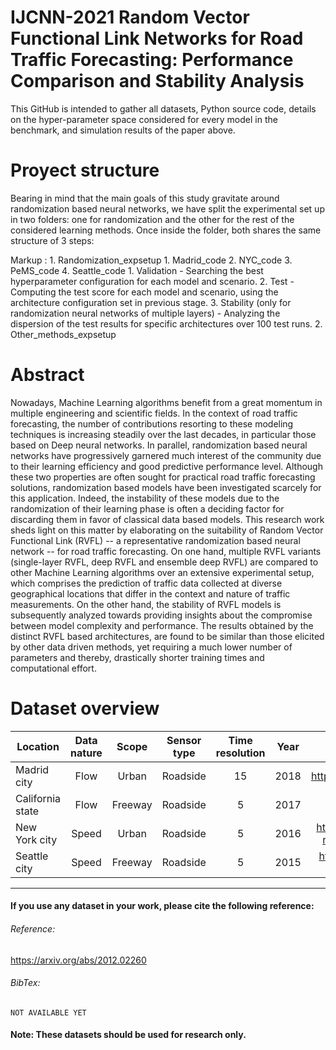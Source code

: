 # IJCNN-2021 Random Vector Functional Link Networks for Road Traffic Forecasting: Performance Comparison and Stability Analysis

This GitHub is intended to gather all datasets, Python source code, details on the hyper-parameter space considered for every model in the benchmark, and simulation results of the paper above.

# Proyect structure
Bearing in mind that the main goals of this study gravitate around randomization based neural networks, we have split the experimental set up in two folders: one for randomization and the other for the rest of the considered learning methods. Once inside the folder, both shares the same structure of 3 steps:

 Markup : 1. Randomization_expsetup
              1. Madrid_code
              2. NYC_code
              3. PeMS_code
              4. Seattle_code
                1. Validation
                  - Searching the best hyperparameter configuration for each model and scenario.
                2. Test
                  - Computing the test score for each model and scenario, using the architecture configuration set in previous stage.
                3. Stability (only for randomization neural networks of multiple layers)
                  - Analyzing the dispersion of the test results for specific architectures over 100 test runs.
          2. Other_methods_expsetup

# Abstract
Nowadays, Machine Learning algorithms benefit from a great momentum in multiple engineering and scientific fields. In the context of road traffic forecasting, the number of contributions resorting to these modeling techniques is increasing steadily over the last decades, in particular those based on Deep neural networks. In parallel, randomization based neural networks have progressively garnered much interest of the community due to their learning efficiency and good predictive performance level. Although these two properties are often sought for practical road traffic forecasting solutions, randomization based models have been investigated scarcely for this application. Indeed, the instability of these models due to the randomization of their learning phase is often a deciding factor for discarding them in favor of classical data based models. This research work sheds light on this matter by elaborating on the suitability of Random Vector Functional Link (RVFL) -- a representative randomization based neural network -- for road traffic forecasting. On one hand, multiple RVFL variants (single-layer RVFL, deep RVFL and ensemble deep RVFL) are compared to other Machine Learning algorithms over an extensive experimental setup,  which comprises the prediction of traffic data collected at diverse geographical locations that differ in the context and nature of traffic measurements. On the other hand, the stability of RVFL models is subsequently analyzed towards providing insights about the compromise between model complexity and performance. The results obtained by the distinct RVFL based architectures, are found to be similar than those elicited by other data driven methods, yet requiring a much lower number of parameters and thereby, drastically shorter training times and computational effort.

# Dataset overview

| Location         | Data nature |  Scope  | Sensor type | Time resolution | Year |                              Data source                              |
|------------------|:-----------:|:-------:|:-----------:|:---------------:|:----:|:---------------------------------------------------------------------:|
| Madrid city      |     Flow    |  Urban  |   Roadside  |        15       | 2018 | https://datos.madrid.es/portal/site/egob/                             |
| California state |     Flow    | Freeway |   Roadside  |        5        | 2017 | http://pems.dot.ca.gov/                                               |
| New York city    |    Speed    |  Urban  |   Roadside  |        5        | 2016 | https://www.kaggle.com/crailtap/nyc-real-time-traffic-speed-data-feed |
| Seattle city     |    Speed    | Freeway |   Roadside  |        5        | 2015 | https://github.com/zhiyongc/Seattle-Loop-Data                         |

---
#### If you use any dataset in your work, please cite the following reference:
###### Reference:
https://arxiv.org/abs/2012.02260
###### BibTex:
```
NOT AVAILABLE YET
```
#### Note: These datasets should be used for research only.



